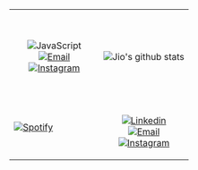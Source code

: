 <table width="100%"> 
  <tr>
  <td width="50%">

<br><p align="center">![JavaScript](https://img.shields.io/badge/JavaScript-F7DF1E?style=for-the-badge&logo=javascript&logoColor=black)<br>[![Email](https://img.shields.io/badge/Gmail-D14836?style=for-the-badge&logo=gmail&logoColor=white)](mailto:jio.buenviaje@gmail.com)<br>[![Instagram](https://img.shields.io/badge/Instagram-E4405F?style=for-the-badge&logo=instagram&logoColor=white)](https://www.instagram.com/seijhyo/)
</p>
  </td>
  <td width="50%">

<br><p align="center">![Jio's github stats](https://github-readme-stats.vercel.app/api?username=lockjio&theme=vue-dark&count_private=true&hide=issues,stars&show_icons=true)
</p>
  </td>
  </tr>
 <tr>
  <td width="50%">

 <br> [![Spotify](https://novatorem-8xegmkvk9.vercel.app/api/spotify)](https://open.spotify.com/user/jiyooo)

  </td>
  <td width="50%">

<br><p align="center">[![Linkedin](https://img.shields.io/badge/LinkedIn-0077B5?style=for-the-badge&logo=linkedin&logoColor=white)](https://www.linkedin.com/in/lockjio/)<br>[![Email](https://img.shields.io/badge/Gmail-D14836?style=for-the-badge&logo=gmail&logoColor=white)](mailto:jio.buenviaje@gmail.com)<br>[![Instagram](https://img.shields.io/badge/Instagram-E4405F?style=for-the-badge&logo=instagram&logoColor=white)](https://www.instagram.com/seijhyo/)
</p>
  </td>
  </tr>
  </table>

<!--
**lockjio/lockjio** is a ✨ _special_ ✨ repository because its `README.md` (this file) appears on your GitHub profile.

Here are some ideas to get you started:

- 🔭 I’m currently working on ...
- 🌱 I’m currently learning ...
- 👯 I’m looking to collaborate on ...
- 🤔 I’m looking for help with ...
- 💬 Ask me about ...
- 📫 How to reach me: ...
- 😄 Pronouns: ...
- ⚡ Fun fact: ...
-->
